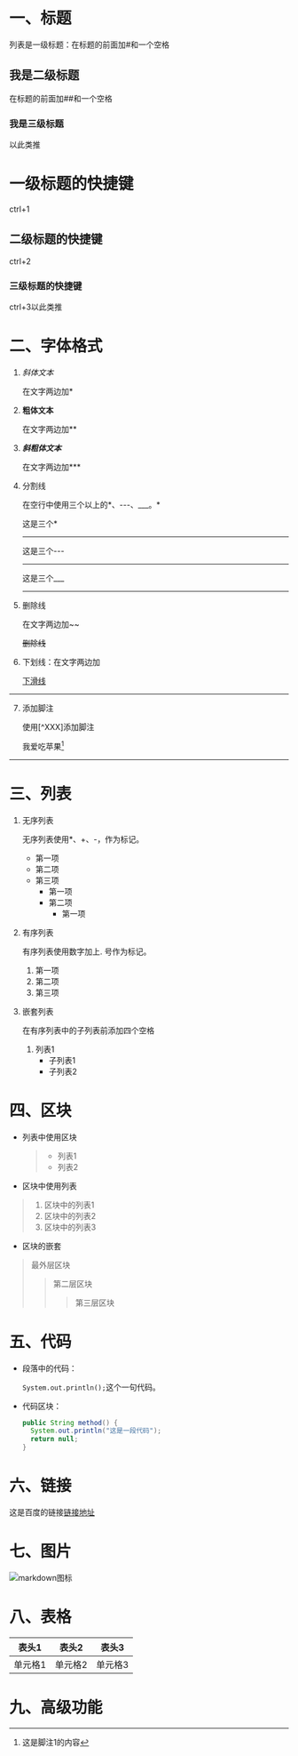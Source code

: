 # 一、标题

列表是一级标题：在标题的前面加#和一个空格

## 我是二级标题

在标题的前面加##和一个空格

### 我是三级标题

以此类推

# 一级标题的快捷键

ctrl+1

## 二级标题的快捷键

ctrl+2

### 三级标题的快捷键

ctrl+3以此类推

# 二、字体格式

1. *斜体文本*

   在文字两边加*

2. **粗体文本**

   在文字两边加**

3. ***斜粗体文本***

   在文字两边加***

4. 分割线

   在空行中使用三个以上的*、---、___。*

   这是三个*

   ***

   这是三个---

   ---

   这是三个___

   ___

5. 删除线

   在文字两边加~~

   ~~删除线~~

6. 下划线：在文字两边加<u></u>

   <u>下滑线</u>

---

7. 添加脚注

   使用[^XXX]添加脚注  

   我爱吃苹果[^脚注1]  
   [^脚注1]:这是脚注1的内容

---

# 三、列表

1. 无序列表

   无序列表使用*、+、-，作为标记。

   * 第一项
   * 第二项
   * 第三项
     * 第一项
     * 第二项
       * 第一项

2. 有序列表

   有序列表使用数字加上. 号作为标记。

   1. 第一项
   2. 第二项
   3. 第三项

3. 嵌套列表

   在有序列表中的子列表前添加四个空格

   1. 列表1
      * 子列表1
      * 子列表2

# 四、区块

* 列表中使用区块

  > * 列表1
  > * 列表2

* 区块中使用列表

> 1. 区块中的列表1
> 2. 区块中的列表2
> 3. 区块中的列表3

* 区块的嵌套

> 最外层区块
>
> > 第二层区块
> >
> > > 第三层区块

# 五、代码

* 段落中的代码：

  `System.out.println();`这个一句代码。

* 代码区块：

  ```java
  public String method() {
  	System.out.println("这是一段代码");
  	return null;
  }
  ```

# 六、链接

这是百度的链接[链接地址](http://www.baidu.com)

# 七、图片  
![markdown图标](https://timgsa.baidu.com/timg?image&quality=80&size=b9999_10000&sec=1591191277051&di=ae5af561fead7bc48d75a3fc388ef1c6&imgtype=0&src=http%3A%2F%2Fpic4.zhimg.com%2Fv2-2a56e92cf72cd1268d299f47b8d2cf14_r.jpg)
# 八、表格

|  表头1  |  表头2  |  表头3  |
| :-----: | :-----: | :-----: |
| 单元格1 | 单元格2 | 单元格3 |

# 九、高级功能


